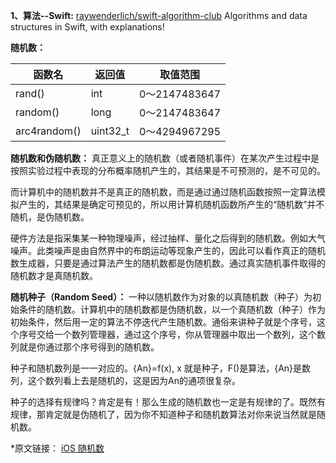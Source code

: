 **1、算法--Swift:** [raywenderlich/swift-algorithm-club](https://github.com/raywenderlich/swift-algorithm-club.git)
Algorithms and data structures in Swift, with explanations!

**随机数：**

|函数名	|返回值|	取值范围|
|-----|----|----|
|rand()	|int|	0～2147483647|
|random()	|long|	0～2147483647|
|arc4random()	|uint32_t|	0～4294967295|

**随机数和伪随机数：**
真正意义上的随机数（或者随机事件）在某次产生过程中是按照实验过程中表现的分布概率随机产生的，其结果是不可预测的，是不可见的。

而计算机中的随机数并不是真正的随机数，而是通过通过随机函数按照一定算法模拟产生的，其结果是确定可预见的，所以用计算机随机函数所产生的“随机数”并不随机，是伪随机数。

硬件方法是指采集某一种物理噪声，经过抽样、量化之后得到的随机数。例如大气噪声。此类噪声是由自然界中的布朗运动等现象产生的，因此可以看作真正的随机数生成器，只要是通过算法产生的随机数都是伪随机数。通过真实随机事件取得的随机数才是真随机数。

**随机种子（Random Seed）：**
一种以随机数作为对象的以真随机数（种子）为初始条件的随机数。计算机中的随机数都是伪随机数，以一个真随机数（种子）作为初始条件，然后用一定的算法不停迭代产生随机数。通俗来讲种子就是个序号，这个序号交给一个数列管理器，通过这个序号，你从管理器中取出一个数列，这个数列就是你通过那个序号得到的随机数。

种子和随机数列是一一对应的。{An}=f(x), x 就是种子，F()是算法，{An}是数列，这个数列看上去是随机的，这是因为An的通项很复杂。

种子的选择有规律吗？肯定是有！那么生成的随机数也一定是有规律的了。既然有规律，那肯定就是伪随机了，因为你不知道种子和随机数算法对你来说当然就是随机数。

*原文链接： [iOS 随机数](https://www.jianshu.com/p/3e751235ecd0)
